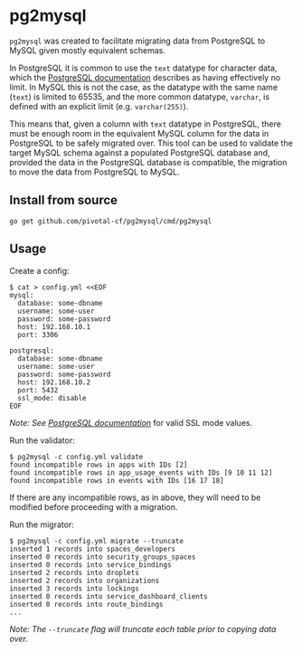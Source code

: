 # pg2mysql

`pg2mysql` was created to facilitate migrating data from PostgreSQL to MySQL
given mostly equivalent schemas.

In PostgreSQL it is common to use the `text` datatype for character data, which
the [PostgreSQL documentation](https://www.postgresql.org/docs/9.1/static/datatype-character.html)
describes as having effectively no limit. In MySQL this is not the case, as the
datatype with the same name (`text`) is limited to 65535, and the more common
datatype, `varchar`, is defined with an explicit limit (e.g. `varchar(255)`).

This means that, given a column with `text` datatype in PostgreSQL, there must
be enough room in the equivalent MySQL column for the data in PostgreSQL to be
safely migrated over. This tool can be used to validate the target MySQL schema
against a populated PostgreSQL database and, provided the data in the
PostgreSQL database is compatible, the migration to move the data from
PostgreSQL to MySQL.

## Install from source

```
go get github.com/pivotal-cf/pg2mysql/cmd/pg2mysql
```

## Usage

Create a config:

```
$ cat > config.yml <<EOF
mysql:
  database: some-dbname
  username: some-user
  password: some-password
  host: 192.168.10.1
  port: 3306

postgresql:
  database: some-dbname
  username: some-user
  password: some-password
  host: 192.168.10.2
  port: 5432
  ssl_mode: disable
EOF
```

_Note: See [PostgreSQL documentation](https://www.postgresql.org/docs/9.1/static/libpq-ssl.html#LIBPQ-SSL-SSLMODE-STATEMENTS)_
for valid SSL mode values.

Run the validator:

```
$ pg2mysql -c config.yml validate
found incompatible rows in apps with IDs [2]
found incompatible rows in app_usage_events with IDs [9 10 11 12]
found incompatible rows in events with IDs [16 17 18]
```

If there are any incompatible rows, as in above, they will need to be modified
before proceeding with a migration.

Run the migrator:

```
$ pg2mysql -c config.yml migrate --truncate
inserted 1 records into spaces_developers
inserted 0 records into security_groups_spaces
inserted 0 records into service_bindings
inserted 2 records into droplets
inserted 2 records into organizations
inserted 3 records into lockings
inserted 0 records into service_dashboard_clients
inserted 0 records into route_bindings
...
```

_Note: The `--truncate` flag will truncate each table prior to copying data over._
